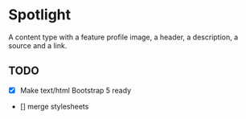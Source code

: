 # Spotlight

A content type with a feature profile image, a header, a description, a source and a link.

## TODO

- [x] Make text/html Bootstrap 5 ready
- [] merge stylesheets
